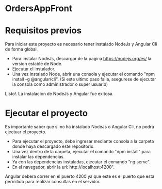 # OrdersAppFront

# Requisitos previos

Para iniciar este proyecto es necesario tener instalado NodeJs y Angular Cli de forma global.

- Para instalar NodeJs, descargar de la pagina https://nodejs.org/es/ la version estable de Node.
- Ejecutar el instalador.
- Una vez instalado Node, abrir una consola y ejecutar el comando "npm install -g @angular/cli".
(Si este ultimo paso falla, asegurese de ejecutar la consola como administrador o super usuario)

Listo!. La instalacion de NodeJs y Angular fue exitosa.

# Ejecutar el proyecto

Es importante saber que si no ha instalado NodeJs o Angular Cli, no podra ejectuar el proyecto.

- Para ejecutar el proyecto, debe ingresar mediante consola a la carpeta donde haya descargado este repositorio.
- Una vez dentro de la carpeta, ejecutar el comando "npm install" para instalar las dependencias.
- Ya con las dependencias instaladas, ejecutar el comando "ng serve".
- En el navegador, abrir la url: http://localhost:4200".

Angular debera correr en el puerto 4200 ya que este es el puerto que esta permitido para realizar consultas en el servidor.